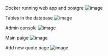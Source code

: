 Docker running web app and postgre
![image](https://github.com/user-attachments/assets/01b50db4-a117-432a-8082-0f3846a9df3c)


Tables in the database
![image](https://github.com/user-attachments/assets/3eb95b79-ccfd-44a4-9f29-d78530f01d43)


Admin console
![image](https://github.com/user-attachments/assets/4372e3f5-78ac-499d-bcf9-3859ee127b8c)

Main paige
![image](https://github.com/user-attachments/assets/b5fdef97-52c4-4b47-b94d-5839bbbc630b)

Add new quote page
![image](https://github.com/user-attachments/assets/9da541da-6a50-4307-805c-1d6a112e4c41)

